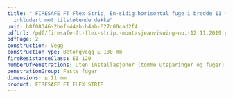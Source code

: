 ```yaml
---
title: " FIRESAFE FT Flex Strip, En-sidig horisontal fuge i bredde 11 mm,
  inkludert mot tilstøtende dekke"
uuid: b8f08346-2bef-44ab-b4ab-627c00cad2f4
pdfUrl: /pdf/firesafe-ft-flex-strip.-montasjeanvisning-no.-12.11.2019.pdf
pdfPage: 2
construction: Vegg
constructionType: Betongvegg ≥ 100 mm
fireResistanceClass: EI 120
numberOfPenetrations: Uten installasjoner (tomme utsparinger og fuger)
penetrationGroup: Faste fuger
dimensions: ≤ 11 mm
product: FIRESAFE FT FLEX STRIP
---
```


